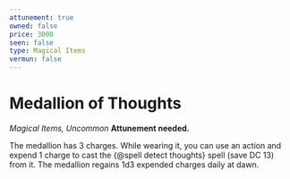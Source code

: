 ```yaml
---
attunement: true
owned: false
price: 3000
seen: false
type: Magical Items
vermun: false
---
```

# Medallion of Thoughts

*Magical Items, Uncommon* **Attunement needed.**

The medallion has 3 charges. While wearing it, you can use an action and expend 1 charge to cast the {@spell detect thoughts} spell (save DC 13) from it. The medallion regains 1d3 expended charges daily at dawn.